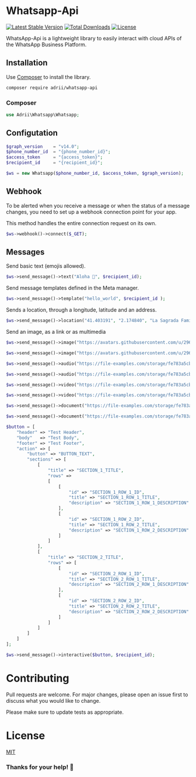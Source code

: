 # Whatsapp-Api

[![Latest Stable Version](http://img.shields.io/packagist/v/adrii/curl-helper.svg)](https://packagist.org/packages/adrii/curl-helper)
[![Total Downloads](http://img.shields.io/packagist/dt/adrii/curl-helper.svg)](https://packagist.org/packages/adrii/curl-helper)
[![License](http://img.shields.io/packagist/l/adrii/curl-helper.svg)](https://packagist.org/packages/adrii/curl-helper)

WhatsApp-Api is a lightweight library to easily interact with cloud APIs of the WhatsApp Business Platform.
## Installation

Use [Composer](https://getcomposer.org/) to install the library.

```bash
composer require adrii/whatsapp-api
```

### Composer
```php
use Adrii\Whatsapp\Whatsapp;
```

## Configutation

```php
$graph_version    = "v14.0";
$phone_number_id  = "{phone_number_id}";
$access_token     = "{access_token}";
$recipient_id     = "{recipient_id}";

$ws = new Whatsapp($phone_number_id, $access_token, $graph_version);
```

## Webhook
To be alerted when you receive a message or when the status of a message changes, you need to set up a webhook connection point for your app.

This method handles the entire connection request on its own.

```php
$ws->webhook()->connect($_GET);
```

## Messages

Send basic text (emojis allowed).
```php
$ws->send_message()->text("Aloha 🍍", $recipient_id);
```

Send message templates defined in the Meta manager.
```php
$ws->send_message()->template("hello_world", $recipient_id );
```

Sends a location, through a longitude, latitude and an address.
```php
$ws->send_message()->location("41.403191", "2.174840", "La Sagrada Família", "C/ De Mallorca, 401, 08013 Barcelona", $recipient_id);
```

Send an image, as a link or as multimedia
```php
$ws->send_message()->image("https://avatars.githubusercontent.com/u/29653964?v=4", $recipient_id);

$ws->send_message()->image("https://avatars.githubusercontent.com/u/29653964?v=4", $recipientId, "individual", null, false);
```

```php
$ws->send_message()->audio("https://file-examples.com/storage/fe783a5cbb6323602a28c66/2017/11/file_example_MP3_1MG.mp3", $recipient_id);

$ws->send_message()->audio("https://file-examples.com/storage/fe783a5cbb6323602a28c66/2017/11/file_example_MP3_1MG.mp3", $recipientId, "individual", null, false);
```

```php
$ws->send_message()->video("https://file-examples.com/storage/fe783a5cbb6323602a28c66/2017/04/file_example_MP4_480_1_5MG.mp4", $recipient_id);

$ws->send_message()->video("https://file-examples.com/storage/fe783a5cbb6323602a28c66/2017/04/file_example_MP4_480_1_5MG.mp4", $recipientId, "individual", null, false);

```

```php
$ws->send_message()->document("https://file-examples.com/storage/fe783a5cbb6323602a28c66/2017/10/file-sample_150kB.pdf", $recipient_id);

$ws->send_message()->document("https://file-examples.com/storage/fe783a5cbb6323602a28c66/2017/10/file-sample_150kB.pdf", $recipientId, "individual", null, false);

```

```php
$button = [
    "header" => "Test Header",
    "body"   => "Test Body",
    "footer" => "Test Footer",
    "action" => [
        "button" => "BUTTON_TEXT",
        "sections" => [
            [
                "title" => "SECTION_1_TITLE",
                "rows" =>
                [
                    [
                        "id" => "SECTION_1_ROW_1_ID",
                        "title" => "SECTION_1_ROW_1_TITLE",
                        "description" => "SECTION_1_ROW_1_DESCRIPTION"
                    ],
                    [
                        "id" => "SECTION_1_ROW_2_ID",
                        "title" => "SECTION_1_ROW_2_TITLE",
                        "description" => "SECTION_1_ROW_2_DESCRIPTION"
                    ]
                ]
            ],
            [
                "title" => "SECTION_2_TITLE",
                "rows" => [
                    [
                        "id" => "SECTION_2_ROW_1_ID",
                        "title" => "SECTION_2_ROW_1_TITLE",
                        "description" => "SECTION_2_ROW_1_DESCRIPTION"
                    ],
                    [
                        "id" => "SECTION_2_ROW_2_ID",
                        "title" => "SECTION_2_ROW_2_TITLE",
                        "description" => "SECTION_2_ROW_2_DESCRIPTION"
                    ]
                ]
            ]
        ]
    ]
];

$ws->send_message()->interactive($button, $recipient_id);

```


# Contributing
Pull requests are welcome. For major changes, please open an issue first to discuss what you would like to change.

Please make sure to update tests as appropriate.

# License
[MIT](https://github.com/AdrianVillamayor/Whatsapp-Api/blob/master/LICENSE)

### Thanks for your help! 🎉